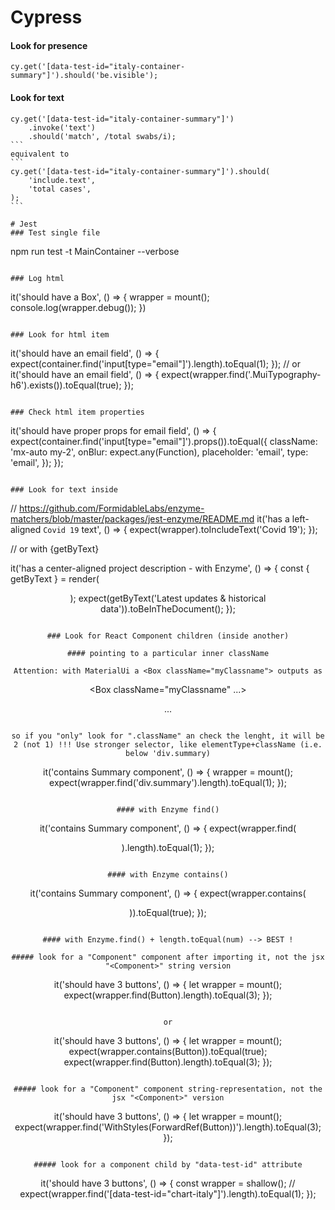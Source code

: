 # Cypress

#### Look for presence

```
cy.get('[data-test-id="italy-container-summary"]').should('be.visible');
```

#### Look for text

````
cy.get('[data-test-id="italy-container-summary"]')
    .invoke('text')
    .should('match', /total swabs/i);
```
equivalent to
```
cy.get('[data-test-id="italy-container-summary"]').should(
    'include.text',
    'total cases',
);
```

# Jest
### Test single file

````

npm run test -t MainContainer --verbose

```

### Log html

```

it('should have a Box', () => {
wrapper = mount(<ItalyContainer />);
console.log(wrapper.debug());
})

```

### Look for html item

```

it('should have an email field', () => {
expect(container.find('input[type="email"]').length).toEqual(1);
});
// or
it('should have an email field', () => {
expect(wrapper.find('.MuiTypography-h6').exists()).toEqual(true);
});

```

### Check html item properties

```

it('should have proper props for email field', () => {
expect(container.find('input[type="email"]').props()).toEqual({
className: 'mx-auto my-2',
onBlur: expect.any(Function),
placeholder: 'email',
type: 'email',
});
});

```

### Look for text inside

```

// https://github.com/FormidableLabs/enzyme-matchers/blob/master/packages/jest-enzyme/README.md
it('has a left-aligned `Covid 19` text', () => {
expect(wrapper).toIncludeText('Covid 19');
});

// or with {getByText}

it('has a center-aligned project description - with Enzyme', () => {
const { getByText } = render(<Header />);
expect(getByText('Latest updates & historical data')).toBeInTheDocument();
});

```

### Look for React Component children (inside another)

#### pointing to a particular inner className

Attention: with MaterialUi a <Box className="myClassname"> outputs as

```

<Box className="myClassname" ...>

<div className="myClassname" ...>
...

```

so if you "only" look for ".className" an check the lenght, it will be 2 (not 1) !!! Use stronger selector, like elementType+className (i.e. below 'div.summary)

```

it('contains Summary component', () => {
wrapper = mount(<MainContainer />);
expect(wrapper.find('div.summary').length).toEqual(1);
});

```

#### with Enzyme find()

```

it('contains Summary component', () => {
expect(wrapper.find(<Summary />).length).toEqual(1);
});

```

#### with Enzyme contains()

```

it('contains Summary component', () => {
expect(wrapper.contains(<Summary />)).toEqual(true);
});

```

#### with Enzyme.find() + length.toEqual(num) --> BEST !

##### look for a "Component" component after importing it, not the jsx "<Component>" string version

```

it('should have 3 buttons', () => {
let wrapper = mount(<NavButtons />);
expect(wrapper.find(Button).length).toEqual(3);
});

```

or

```

it('should have 3 buttons', () => {
let wrapper = mount(<NavButtons />);
expect(wrapper.contains(Button)).toEqual(true);
expect(wrapper.find(Button).length).toEqual(3);
});

```

##### look for a "Component" component string-representation, not the jsx "<Component>" version

```

it('should have 3 buttons', () => {
let wrapper = mount(<NavButtons />);
expect(wrapper.find('WithStyles(ForwardRef(Button))').length).toEqual(3);
});

```

##### look for a component child by "data-test-id" attribute

```

it('should have 3 buttons', () => {
const wrapper = shallow(<ItalyChart data={mockData} />);
// expect(wrapper.find('[data-test-id="chart-italy"]').length).toEqual(1);
});

```

```
